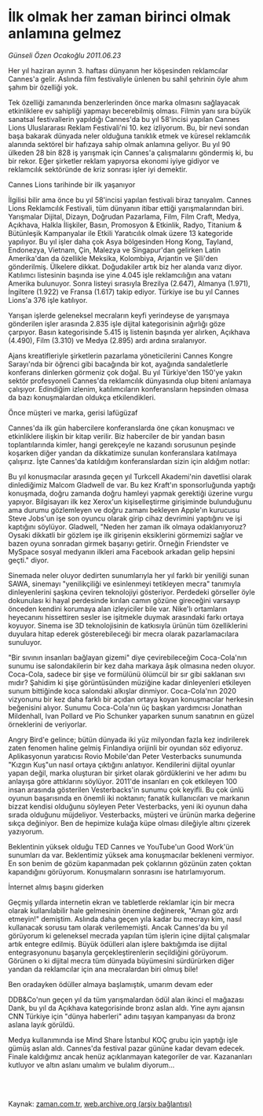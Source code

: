 # İlk olmak her zaman birinci olmak anlamına gelmez

*Günseli Özen Ocakoğlu 2011.06.23*

<td class="columnist-detail">
<p>Her yıl haziran ayının 3. haftası dünyanın her köşesinden reklamcılar Cannes'a gelir. Aslında film festivaliyle ünlenen bu sahil şehrinin öyle ahım şahım bir özelliği yok.</p>
<p>
<div id="haberMetinDiv">
<p>Tek özelliği zamanında benzerlerinden önce marka olmasını sağlayacak etkinliklere ev sahipliği yapmayı becerebilmiş olması. Filmin yanı sıra büyük sanatsal festivallerin yapıldığı Cannes'da bu yıl 58'incisi yapılan Cannes Lions Uluslararası Reklam Festivali'ni 10. kez izliyorum. Bu, bir nevi sondan başa bakarak dünyada neler olduğuna tanıklık etmek ve küresel reklamcılık alanında sektörel bir hafızaya sahip olmak anlamına geliyor. Bu yıl 90 ülkeden 28 bin 828 iş yarışmak için Cannes'a çalışmalarını göndermiş ki, bu bir rekor. Eğer şirketler reklam yapıyorsa ekonomi iyiye gidiyor ve reklamcılık sektöründe de kriz sonrası işler iyi demektir. 
<p>Cannes Lions tarihinde bir ilk yaşanıyor
<p>İlgilisi bilir ama önce bu yıl 58'incisi yapılan festivali biraz tanıyalım. Cannes Lions Reklamcılık Festivali, tüm dünyanın itibar ettiği yarışmalarından biri. Yarışmalar Dijital, Dizayn, Doğrudan Pazarlama, Film, Film Craft, Medya, Açıkhava, Halkla İlişkiler, Basın, Promosyon &amp; Etkinlik, Radyo, Titanium &amp; Bütünleşik Kampanyalar ile Etkili Yaratıcılık olmak üzere 13 kategoride yapılıyor. Bu yıl işler daha çok Asya bölgesinden Hong Kong, Tayland, Endonezya, Vietnam, Çin, Malezya ve Singapur'dan gelirken Latin Amerika'dan da özellikle Meksika, Kolombiya, Arjantin ve Şili'den gönderilmiş. Ülkelere dikkat. Doğudakiler artık biz her alanda varız diyor. Katılımcı listesinin başında ise yine 4.045 işle reklamcılığın ana vatanı Amerika bulunuyor. Sonra listeyi sırasıyla Brezilya (2.647), Almanya (1.971), İngiltere (1.922) ve Fransa (1.617) takip ediyor. Türkiye ise bu yıl Cannes Lions'a 376 işle katılıyor.
<p>Yarışan işlerde geleneksel mecraların keyfi yerindeyse de yarışmaya gönderilen işler arasında 2.835 işle dijital kategorisinin ağırlığı göze çarpıyor. Basın kategorisinde 5.415 iş listenin başında yer alırken, Açıkhava (4.490), Film (3.310) ve Medya (2.895) ardı ardına sıralanıyor.
<p>Ajans kreatifleriyle şirketlerin pazarlama yöneticilerini Cannes Kongre Sarayı'nda bir öğrenci gibi bacağında bir kot, ayağında sandaletlerle konferans dinlerken görmeniz çok doğal. Bu yıl Türkiye'den 150'ye yakın sektör profesyoneli Cannes'da reklamcılık dünyasında olup biteni anlamaya çalışıyor. Edindiğim izlenim, katılımcıların konferansların hepsinden olmasa da bazı konuşmalardan oldukça etkilendikleri.
<p>Önce müşteri ve marka, gerisi lafügüzaf
<p>Cannes'da ilk gün habercilere konferanslarda öne çıkan konuşmacı ve etkinliklere ilişkin bir kitap verilir. Biz haberciler de bir yandan basın toplantılarında kimler, hangi gerekçeyle ne kazandı sorusunun peşinde koşarken diğer yandan da dikkatimize sunulan konferanslara katılmaya çalışırız. İşte Cannes'da katıldığım konferanslardan sizin için aldığım notlar:
<p>Bu yıl konuşmacılar arasında geçen yıl Turkcell Akademi'nin davetlisi olarak dinlediğimiz Malcom Gladwell de var. Bu kez Kraft'ın sponsorluğunda yaptığı konuşmada, doğru zamanda doğru hamleyi yapmak gerektiği üzerine vurgu yapıyor. Bilgisayarı ilk kez Xerox'un kişiselleştirme girişiminde bulunduğunu ama durumu gözlemleyen ve doğru zamanı bekleyen Apple'ın kurucusu Steve Jobs'un işe son oyuncu olarak girip cihaz devrimini yaptığını ve işi kaptığını söylüyor. Gladwell, "Neden her zaman ilk olmaya odaklanıyoruz? Oysaki dikkatli bir gözlem işe ilk girişenin eksiklerini görmemizi sağlar ve bazen oyuna sonradan girmek başarıyı getirir. Örneğin Friendster ve MySpace sosyal medyanın ilkleri ama Facebook arkadan gelip hepsini geçti." diyor.
<p>Sinemada neler oluyor dedirten sunumlarıyla her yıl farklı bir yeniliği sunan SAWA, sinemayı "yenilikçiliği ve esinlenmeyi tetikleyen mecra" tanımıyla dinleyenlerini şaşkına çeviren teknolojiyi gösteriyor. Perdedeki görseller öyle dokunulası ki hayal perdesinde kırılan camın gözüne gireceğini varsayıp önceden kendini korumaya alan izleyiciler bile var. Nike'lı ortamların heyecanını hissettiren sesler ise işitmekle duymak arasındaki farkı ortaya koyuyor. Sinema ise 3D teknolojisinin de katkısıyla ürünün tüm özelliklerini duyulara hitap ederek gösterebileceği bir mecra olarak pazarlamacılara sunuluyor. 
<p>"Bir sıvının insanları bağlayan gizemi" diye çevirebileceğim Coca-Cola'nın sunumu ise salondakilerin bir kez daha markaya âşık olmasına neden oluyor. Coca-Cola, sadece bir şişe ve formülünü ölümcül bir sır gibi saklanan sıvı mıdır? Şahidim ki şişe görüntüsünden müziğine kadar dinleyenleri etkileyen sunum bittiğinde koca salondaki alkışlar dinmiyor. Coca-Cola'nın 2020 vizyonunu bir kez daha farklı bir açıdan ortaya koyan konuşmacılar herkesin beğenisini alıyor. Sunumu Coca-Cola'nın üç başkan yardımcısı Jonathan Mildenhall, Ivan Pollard ve Pio Schunker yaparken sunum sanatının en güzel örneklerini de veriyorlar. 
<p>Angry Bird'e gelince; bütün dünyada iki yüz milyondan fazla kez indirilerek zaten fenomen haline gelmiş Finlandiya orijinli bir oyundan söz ediyoruz. Aplikasyonun yaratıcısı Rovio Mobile'dan Peter Vesterbacks sunumunda "Kızgın Kuş"un nasıl ortaya çıktığını anlatıyor. Kendilerini dijital oyunlar yapan değil, marka oluşturan bir şirket olarak gördüklerini ve her adımı bu anlayışa göre attıklarını söylüyor. 2011'de insanları en çok etkileyen 100 insan arasında gösterilen Vesterbacks'in sunumu çok keyifli. Bu çok ünlü oyunun başarısında en önemli iki noktanın; fanatik kullanıcıları ve markanın bizzat kendisi olduğunu söyleyen Peter Vesterbacks, yeni iki oyunun daha sırada olduğunu müjdeliyor. Vesterbacks, müşteri ve ürünün marka değerine sıkça değiniyor. Ben de hepimize kulağa küpe olması dileğiyle altını çizerek yazıyorum.
<p>Beklentinin yüksek olduğu TED Cannes ve YouTube'un Good Work'ün sunumları da var. Beklentimiz yüksek ama konuşmacılar bekleneni vermiyor. En son benim de gözüm kapanmadan pek çoklarının gözünün zaten çoktan kapandığını görüyorum. Konuşmaların sonrasını ise hatırlamıyorum.
<p>İnternet almış başını giderken
<p>Geçmiş yıllarda internetin ekran ve tabletlerde reklamlar için bir mecra olarak kullanılabilir hale gelmesinin önemine değinerek, "Aman göz ardı etmeyin!" demiştim. Aslında daha geçen yıla kadar bu mecrayı kim, nasıl kullanacak sorusu tam olarak verilememişti. Ancak Cannes'da bu yıl görüyorum ki geleneksel mecrada yapılan tüm işlerin içine dijital çalışmalar artık entegre edilmiş. Büyük ödülleri alan işlere baktığımda ise dijital entegrasyonunu başarıyla gerçekleştirenlerin seçildiğini görüyorum. Görünen o ki dijital mecra tüm dünyada büyümesini sürdürürken diğer yandan da reklamcılar için ana mecralardan biri olmuş bile!
<p>Ben oradayken ödüller almaya başlamıştık, umarım devam eder
<p>DDB&amp;Co'nun geçen yıl da tüm yarışmalardan ödül alan ikinci el mağazası Dank, bu yıl da Açıkhava kategorisinde bronz aslan aldı. Yine aynı ajansın CNN Türkiye için "dünya haberleri" adını taşıyan kampanyası da bronz aslana layık görüldü.
<p>Medya kullanımında ise Mind Share İstanbul KOÇ grubu için yaptığı işle gümüş aslan aldı. Cannes'da festival pazar gününe kadar devam edecek. Finale kaldığımız ancak henüz açıklanmayan kategoriler de var. Kazananları kutluyor ve altın aslanı umalım ve bulalım diyorum...
<p></p></p></p></p></p></p></p></p></p></p></p></p></p></p></p></p></p></p></div>
</p>


<p><br>
		 </br></p></td>

Kaynak: [zaman.com.tr](http://zaman.com.tr/yazar.do?yazino=1150005), [web.archive.org (arşiv bağlantısı)](http://web.archive.org/web/20110913162415/http://www.zaman.com.tr:80/yazar.do?yazino=1150005)
